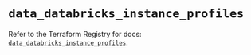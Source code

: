 # `data_databricks_instance_profiles`

Refer to the Terraform Registry for docs: [`data_databricks_instance_profiles`](https://registry.terraform.io/providers/databricks/databricks/1.39.0/docs/data-sources/instance_profiles).
